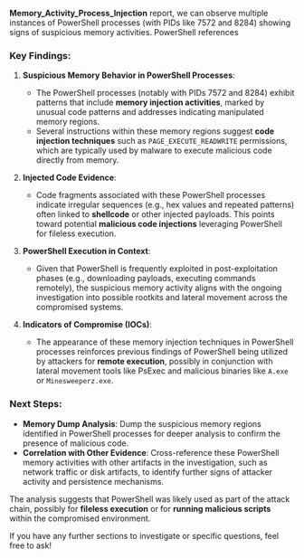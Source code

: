 **Memory_Activity_Process_Injection** report, we can observe multiple instances of PowerShell processes (with PIDs like 7572 and 8284) showing signs of suspicious memory activities.
PowerShell references
### Key Findings:
1. **Suspicious Memory Behavior in PowerShell Processes**:
   - The PowerShell processes (notably with PIDs 7572 and 8284) exhibit patterns that include **memory injection activities**, marked by unusual code patterns and addresses indicating manipulated memory regions.
   - Several instructions within these memory regions suggest **code injection techniques** such as `PAGE_EXECUTE_READWRITE` permissions, which are typically used by malware to execute malicious code directly from memory.

2. **Injected Code Evidence**:
   - Code fragments associated with these PowerShell processes indicate irregular sequences (e.g., hex values and repeated patterns) often linked to **shellcode** or other injected payloads. This points toward potential **malicious code injections** leveraging PowerShell for fileless execution.

3. **PowerShell Execution in Context**:
   - Given that PowerShell is frequently exploited in post-exploitation phases (e.g., downloading payloads, executing commands remotely), the suspicious memory activity aligns with the ongoing investigation into possible rootkits and lateral movement across the compromised systems.

4. **Indicators of Compromise (IOCs)**:
   - The appearance of these memory injection techniques in PowerShell processes reinforces previous findings of PowerShell being utilized by attackers for **remote execution**, possibly in conjunction with lateral movement tools like PsExec and malicious binaries like `A.exe` or `Minesweeperz.exe`.

### Next Steps:
- **Memory Dump Analysis**: Dump the suspicious memory regions identified in PowerShell processes for deeper analysis to confirm the presence of malicious code.
- **Correlation with Other Evidence**: Cross-reference these PowerShell memory activities with other artifacts in the investigation, such as network traffic or disk artifacts, to identify further signs of attacker activity and persistence mechanisms.

The analysis suggests that PowerShell was likely used as part of the attack chain, possibly for **fileless execution** or for **running malicious scripts** within the compromised environment.

If you have any further sections to investigate or specific questions, feel free to ask!
